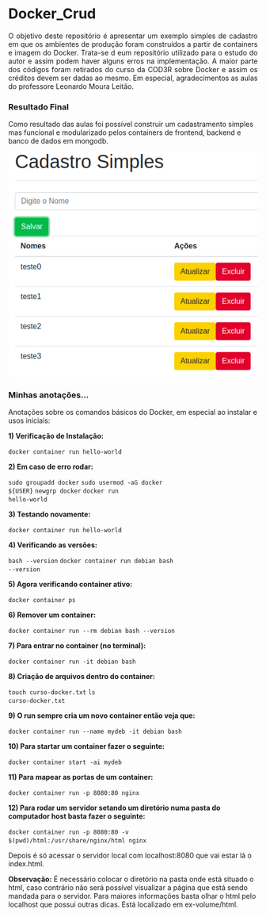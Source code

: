 <h1>Docker_Crud</h1>
<p align="justify">O objetivo deste repositório é apresentar um exemplo simples de cadastro em que 
    os ambientes de produção foram construídos a partir de containers e imagem do Docker. Trata-se d eum repositório
    utilizado para o estudo do autor e assim podem haver alguns erros na implementação.
    A maior parte dos códigos foram retirados do curso da COD3R sobre Docker e assim os créditos devem ser dadas ao mesmo.
    Em especial, agradecimentos as aulas do professore Leonardo Moura Leitão.
</p>

<h3>Resultado Final</h3>
<p>Como resultado das aulas foi possível construir um cadastramento simples mas funcional e modularizado pelos containers de frontend, backend e banco de dados em mongodb.</p>
<img src="Crudexemplo.png"/>

<h3>Minhas anotações...</h3>
<p>Anotações sobre os comandos básicos do Docker, em especial ao instalar e usos iniciais:</p>

<p><b>1) Verificação de Instalação:</b></p>

<code>docker container run hello-world</code>

<p><b>2) Em caso de erro rodar:</b></p>

<code>sudo groupadd docker</code>
<code>sudo usermod -aG docker ${USER}</code>
<code>newgrp docker</code>
<code>docker run hello-world</code>

<p><b>3) Testando novamente:</b></p>

<code>docker container run hello-world</code>

<p><b>4) Verificando as versões:</b></p>

<code>bash --version</code>
<code>docker container run debian bash --version</code>

<p><b>5) Agora verificando container ativo:</b></p>

<code>docker container ps</code>

<p><b>6) Remover um container:</b></p>

<code>docker container run --rm debian bash --version</code>

<p><b>7) Para entrar no container (no terminal):</b></p>

<code>docker container run -it debian bash</code>

<p><b>8) Criação de arquivos dentro do container:</b></p>

<code>touch curso-docker.txt</code>
<code>ls curso-docker.txt</code>

<p><b>9) O run sempre cria um novo container então veja que:</b></p>

<code>docker container run --name mydeb -it debian bash</code>

<p><b>10) Para startar um container fazer o seguinte:</b></p>

<code>docker container start -ai mydeb</code>

<p><b>11) Para mapear as portas de um container:</b></p>

<code>docker container run -p 8080:80 nginx</code>

<p><b>12) Para rodar um servidor setando um diretório numa pasta do computador host basta fazer o seguinte:</b></p>

<code>docker container run -p 8080:80 -v $(pwd)/html:/usr/share/nginx/html nginx</code>

<p>Depois é só acessar o servidor local com localhost:8080 que vai estar lá o index.html.
    
<b>Observação:</b> É necessário colocar o diretório na pasta onde está situado o html, caso contrário não será possível visualizar a página que está sendo mandada para o servidor.
Para maiores informações basta olhar o html pelo localhost que possui outras dicas. Está localizado em ex-volume/html.
    </p>

